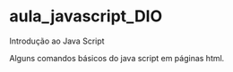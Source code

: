 # aula_javascript_DIO
Introdução ao Java Script

Alguns comandos básicos do java script em páginas html.
